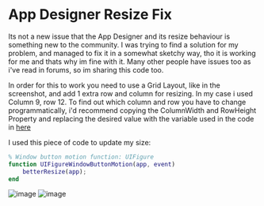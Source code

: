 # App Designer Resize Fix
Its not a new issue that the App Designer and its resize behaviour is something new to the community. I was trying to find a solution for my problem, and managed to fix it in a somewhat sketchy way, tho it is working for me and thats why im fine with it. Many other people have issues too as i've read in forums, so im sharing this code too.

In order for this to work you need to use a Grid Layout, like in the screenshot, and add 1 extra row and column for resizing. In my case i used Column 9, row 12. To find out which column and row you have to change programmatically, i'd recommend copying the ColumnWidth and RowHeight Property and replacing the desired value with the variable used in the code in [here](code.m)

I used this piece of code to update my size:
```matlab
% Window button motion function: UIFigure
function UIFigureWindowButtonMotion(app, event)
    betterResize(app);
end
```


![image](https://user-images.githubusercontent.com/40896559/196919350-f1131964-b368-409f-95d5-d9d880ed3aca.png)
![image](https://user-images.githubusercontent.com/40896559/196933525-96922101-dd4a-417c-9c86-7158e54863b1.png)
